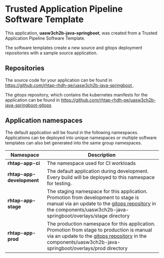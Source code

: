 # Trusted Application Pipeline Software Template

This application, **uasw3ch2b-java-springboot**, was created from a Trusted Application Pipeline Software Template.

The software templates create a new source and gitops deployment repositories with a sample source application. 

## Repositories

The source code for your application can be found in [https://github.com/rhtap-rhdh-qe/uasw3ch2b-java-springboot ](https://github.com/rhtap-rhdh-qe/uasw3ch2b-java-springboot ).
 
The gitops repository, which contains the kubernetes manifests for the application can be found in 
[https://github.com/rhtap-rhdh-qe/uasw3ch2b-java-springboot-gitops ](https://github.com/rhtap-rhdh-qe/uasw3ch2b-java-springboot-gitops ) 

## Application namespaces 

The default application will be found in the following namespaces. Applications can be deployed into unique namespaces or multiple software templates can also bet generated into the same group namespaces.  

|  Namespace   |  Description   |  
| -------- | -------- |
| **rhtap-app-ci** | The namespace used for CI workloads |
| **rhtap-app-development** | The default application during development. Every build will be deployed to this namespace for testing. |
| **rhtap-app-stage** | The staging namespace for this application. Promotion from development to stage is manual via an update to the [gitops repository](https://github.com/rhtap-rhdh-qe/uasw3ch2b-java-springboot-gitops ) in the components/uasw3ch2b-java-springboot/overlays/stage directory |
| **rhtap-app-prod** | The production namespace for this application. Promotion from stage to production is manual via an update to the [gitops repository](https://github.com/rhtap-rhdh-qe/uasw3ch2b-java-springboot-gitops ) in the components/uasw3ch2b-java-springboot/overlays/prod directory |